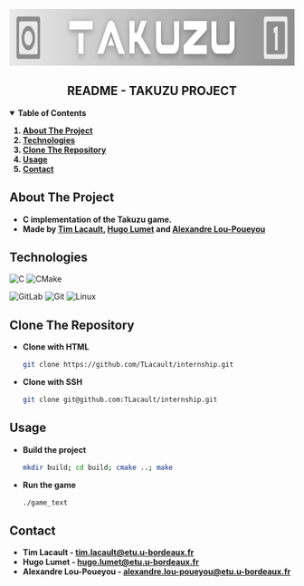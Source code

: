<!-- PROJECT LOGO -->
<p align="center">
    <a href="https://gitlab.emi.u-bordeaux.fr/pt2/teams/tm01/takuzu-01c">
        <img src="img/banner.png" width="1800" height="100">
    </a>
    <h2 align="center">README  -  TAKUZU PROJECT</h2>
</p>


<!-- TABLE OF CONTENTS -->
<details open="open">
    <summary><strong>Table of Contents</strong></summary>
        <strong>
        <ol>
            <li><a href="#about-the-project">About The Project</a></li>
            <li><a href="#technologies">Technologies</a></li>
            <li><a href="#clone-the-repository">Clone The Repository</a></li>
            <li><a href="#usage">Usage</a></li>
            <li><a href="#contact">Contact</a></li>
        </ol>
    </strong>
</details>


<!-- ABOUT THE PROJECT -->
## About The Project
* <strong>C implementation of the Takuzu game.</strong>
* <strong>Made by [Tim Lacault](https://github.com/TLacault), [Hugo Lumet](https://github.com/Alhmass) and [Alexandre Lou-Poueyou](https://github.com/AlexLoup33)</strong>


<!-- TECHNOLOGIES -->
## Technologies
![C](https://img.shields.io/badge/c-%2300599C.svg?style=for-the-badge&logo=c&logoColor=white)
![CMake](https://img.shields.io/badge/CMake-%23008FBA.svg?style=for-the-badge&logo=cmake&logoColor=white)

![GitLab](https://img.shields.io/badge/gitlab-%23181717.svg?style=for-the-badge&logo=gitlab&logoColor=white)
![Git](https://img.shields.io/badge/git-%23F05033.svg?style=for-the-badge&logo=git&logoColor=white)
![Linux](https://img.shields.io/badge/Linux-FCC624?style=for-the-badge&logo=linux&logoColor=black)


<!-- Clone The Repository -->
## Clone The Repository

* <strong>Clone with HTML</strong>
   ```sh
   git clone https://github.com/TLacault/internship.git
   ```

* <strong>Clone with SSH</strong>
   ```sh
   git clone git@github.com:TLacault/internship.git
   ```


<!-- USAGE EXAMPLES -->
## Usage

* <strong>Build the project</strong>
    ```sh
    mkdir build; cd build; cmake ..; make
    ```

* <strong>Run the game</strong>
    ```sh
    ./game_text
    ```


<!-- CONTACT -->
## Contact

* <strong>Tim Lacault - tim.lacault@etu.u-bordeaux.fr</strong>
* <strong>Hugo Lumet - hugo.lumet@etu.u-bordeaux.fr</strong>
* <strong>Alexandre Lou-Poueyou - alexandre.lou-poueyou@etu.u-bordeaux.fr</strong>
